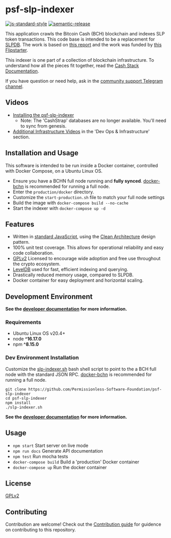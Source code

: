 # psf-slp-indexer

[![js-standard-style](https://img.shields.io/badge/code%20style-standard-brightgreen.svg)](http://standardjs.com) [![semantic-release](https://img.shields.io/badge/%20%20%F0%9F%93%A6%F0%9F%9A%80-semantic--release-e10079.svg)](https://github.com/semantic-release/semantic-release)

This application crawls the Bitcoin Cash (BCH) blockchain and indexes SLP token transactions. This code base is intended to be a replacement for [SLPDB](https://github.com/Permissionless-Software-Foundation/docker-slpdb). The work is based on [this report](https://gist.github.com/christroutner/77c46f1fa9adaf593074d41a508a6401) and the work was funded by [this Flipstarter](https://flipstarter.fullstack.cash/).

This indexer is one part of a collection of blockchain infrastructure. To understand how all the pieces fit together, read the [Cash Stack Documentation](https://cashstack.info).

If you have question or need help, ask in the [community support Telegram channel](https://t.me/bch_js_toolkit).

## Videos

- [Installing the psf-slp-indexer](https://youtu.be/5gF4ON9lRHI)
  - Note: The 'CashStrap' databases are no longer available. You'll need to sync from genesis.
- [Additional Infrastructure Videos](https://psfoundation.cash/video/) in the 'Dev Ops & Infrastructure' section.

## Installation and Usage

This software is intended to be run inside a Docker container, controlled with Docker Compose, on a Ubuntu Linux OS.

- Ensure you have a BCHN full node running and **fully synced**. [docker-bchn](https://github.com/Permissionless-Software-Foundation/docker-bchn) is recommended for running a full node.
- Enter the `production/docker` directory.
- Customize the `start-production.sh` file to match your full node settings
- Build the image with `docker-compose build --no-cache`
- Start the indexer with `docker-compose up -d`


## Features

- Written in [standard JavaScript](https://www.npmjs.com/package/standard), using the [Clean Architecture](https://christroutner.github.io/trouts-blog/blog/clean-architecture) design pattern.
- 100% unit test coverage. This allows for operational reliability and easy code collaboration.
- [GPLv2](https://www.gnu.org/licenses/old-licenses/gpl-2.0.en.html) Licensed to encourage wide adoption and free use throughout the crypto ecosystem.
- [LevelDB](https://github.com/google/leveldb) used for fast, efficient indexing and querying.
- Drastically reduced memory usage, compared to SLPDB.
- Docker container for easy deployment and horizontal scaling.

## Development Environment

**See the [developer documentation](./dev-docs) for more information.**

### Requirements

- Ubuntu Linux OS v20.4+
- node **^16.17.0**
- npm **^8.15.0**

### Dev Environment Installation

Customize the [slp-indexer.sh](./slp-indexer.sh) bash shell script to point to the a BCH full node with the standard JSON RPC. [docker-bchn](https://github.com/Permissionless-Software-Foundation/docker-bchn) is recommended for running a full node.

```
git clone https://github.com/Permissionless-Software-Foundation/psf-slp-indexer
cd psf-slp-indexer
npm install
./slp-indexer.sh
```

**See the [developer documentation](./dev-docs) for more information.**

## Usage

- `npm start` Start server on live mode
- `npm run docs` Generate API documentation
- `npm test` Run mocha tests
- `docker-compose build` Build a 'production' Docker container
- `docker-compose up` Run the docker container

## License

[GPLv2](./LICENSE.md)

## Contributing

Contribution are welcome! Check out the [Contribution guide](./CONTRIBUTING.md) for guidence on contributing to this repository.
